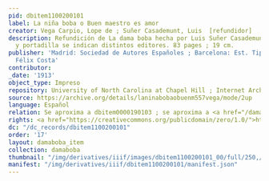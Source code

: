 ```yaml
---
pid: dbitem1100200101
label: La niña boba o Buen maestro es amor
creator: Vega Carpio, Lope de ; Suñer Casademunt, Luis  [refundidor]
description: Refundición de La dama boba hecha por Luis Suñer Casademunt. En portada
  y portadilla se indican distintos editores. 83 pages ; 19 cm.
publisher: 'Madrid: Sociedad de Autores Españoles ; Barcelona: Est. Tipográfico de
  Félix Costa'
contributor:
_date: '1913'
object_type: Impreso
repository: University of North Carolina at Chapel Hill ; Internet Archives
source: https://archive.org/details/laninabobaobuenm557vega/mode/2up
language: Español
relation: Se aproxima a dbitem0000190103 ; se aproxima a <a href="/damaboba/damaboba/dbitem1000170104/">dbitem1000170104</a>
rights: <a href="https://creativecommons.org/publicdomain/zero/1.0/">https://creativecommons.org/publicdomain/zero/1.0/</a>
dc: "/dc_records/dbitem1100200101"
order: '17'
layout: damaboba_item
collection: damaboba
thumbnail: "/img/derivatives/iiif/images/dbitem1100200101_00/full/250,/0/default.jpg"
manifest: "/img/derivatives/iiif/dbitem1100200101/manifest.json"
---
```

